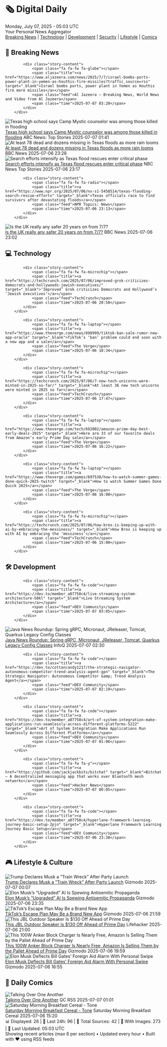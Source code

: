 <!-- Processing 54 RSS feeds at 2025-07-07 05:03:20 UTC -->
<!-- Processing: Saturday Morning Breakfast Cereal -->
<!-- Processing: Penny Arcade -->
<!-- Processing: Dilbert -->
<!-- Processing: Questionable Content -->
<!-- Processing: Girl Genius -->
<!-- Processing: Dinosaur Comics -->
<!-- Processing: BBC World News -->
<!-- Processing: TechCrunch -->
<!-- Processing: The Verge -->
<!-- Processing: Ars Technica -->
<!-- Processing: It's FOSS -->
<!-- Processing: DistroWatch -->
<!-- Processing: Red Hat Blog -->
<!-- Processing: GitHub Blog -->
<!-- Processing: DZone -->
<!-- Processing: Coding Horror -->
<!-- Processing: Krebs on Security -->
<!-- Processing: Schneier on Security -->
<!-- Generated 0 new posts out of 18 feeds processed -->
<div class="newspaper-header">
    <h1 class="newspaper-title">🗞️ Digital Daily</h1>
    <div class="newspaper-date">Monday, July 07, 2025 - 05:03 UTC</div>
    <div class="newspaper-subtitle">Your Personal News Aggregator</div>
</div>

<div class="newspaper-nav">
    <a href="#breaking">Breaking News</a> |
    <a href="#tech">Technology</a> |
    <a href="#dev">Development</a> |
    <a href="#security">Security</a> |
    <a href="#lifestyle">Lifestyle</a> |
    <a href="#webcomics">Comics</a>
</div>

<div class="news-section breaking-news" id="breaking">
<h2 class="section-header">🚨 Breaking News</h2>
<div class="stories-container">
<div class="story">
            
            <div class="story-content">
                <span class="fa fa-fw fa-globe"></span>
                <span class="title"><a href="https://www.aljazeera.com/news/2025/7/7/israel-bombs-ports-power-plant-in-yemen-as-houthis-fire-missiles?traffic_source=rss" target="_blank">Israel bombs ports, power plant in Yemen as Houthis fire more missiles</a></span>
                <span class="feed">Al Jazeera – Breaking News, World News and Video from Al Jazeera</span>
                <span class="time">2025-07-07 03:20</span>
            </div>
        </div>
<div class="story">
            <img src="https://s.abcnews.com/images/US/camp_1751847099456_hpMain_4x3t_384.jpg" alt="Texas high school says Camp Mystic counselor was among those killed in flooding" class="story-image" loading="lazy" onerror="this.style.display='none'">
            <div class="story-content">
                <span class="fa fa-fw fa-tv"></span>
                <span class="title"><a href="https://abcnews.go.com/US/camp-mystic-counselor-died-texas-flooding-remembered-loyal/story?id=123524812" target="_blank">Texas high school says Camp Mystic counselor was among those killed in flooding</a></span>
                <span class="feed">ABC News: Top Stories</span>
                <span class="time">2025-07-07 01:41</span>
            </div>
        </div>
<div class="story">
            <img src="https://ichef.bbci.co.uk/ace/standard/240/cpsprodpb/c48f/live/325c5e20-5ab5-11f0-a090-757f18d89a96.jpg" alt="At least 78 dead and dozens missing in Texas floods as more rain looms" class="story-image" loading="lazy" onerror="this.style.display='none'">
            <div class="story-content">
                <span class="fa fa-fw fa-earth-americas"></span>
                <span class="title"><a href="https://www.bbc.com/news/articles/cddzrj323zzo" target="_blank">At least 78 dead and dozens missing in Texas floods as more rain looms</a></span>
                <span class="feed">BBC News</span>
                <span class="time">2025-07-06 23:28</span>
            </div>
        </div>
<div class="story">
            <img src="https://media-cldnry.s-nbcnews.com/image/upload/t_fit_1500w/mpx/2704722219/2025_07/1751845109124_nn_rch_more_than_50_dead_in_texas_after_flooding_250706_1920x1080-o1728b.jpg" alt="Search efforts intensify as Texas flood rescues enter critical phase" class="story-image" loading="lazy" onerror="this.style.display='none'">
            <div class="story-content">
                <span class="fa fa-fw fa-broadcast-tower"></span>
                <span class="title"><a href="https://www.nbcnews.com/nightly-news/video/search-efforts-intensify-as-texas-flood-rescues-enter-critical-phase-242763845659" target="_blank">Search efforts intensify as Texas flood rescues enter critical phase</a></span>
                <span class="feed">NBC News Top Stories</span>
                <span class="time">2025-07-06 23:17</span>
            </div>
        </div>
<div class="story">
            
            <div class="story-content">
                <span class="fa fa-fw fa-radio"></span>
                <span class="title"><a href="https://www.npr.org/2025/07/06/nx-s1-5458514/texas-flooding-search-rescue-efforts" target="_blank">Texas officials race to find survivors after devastating floods</a></span>
                <span class="feed">NPR Topics: News</span>
                <span class="time">2025-07-06 23:13</span>
            </div>
        </div>
<div class="story">
            <img src="https://ichef.bbci.co.uk/ace/standard/240/cpsprodpb/009f/live/e4439a90-58c6-11f0-9074-8989d8c97d87.png" alt="Is the UK really any safer 20 years on from 7/7?" class="story-image" loading="lazy" onerror="this.style.display='none'">
            <div class="story-content">
                <span class="fa fa-fw fa-flag"></span>
                <span class="title"><a href="https://www.bbc.com/news/articles/c14e77je72mo" target="_blank">Is the UK really any safer 20 years on from 7/7?</a></span>
                <span class="feed">BBC News</span>
                <span class="time">2025-07-06 23:02</span>
            </div>
        </div>
</div>
</div>
<div class="news-section tech-news" id="tech">
<h2 class="section-header">💻 Technology</h2>
<div class="stories-container">
<div class="story">
            
            <div class="story-content">
                <span class="fa fa-fw fa-microchip"></span>
                <span class="title"><a href="https://techcrunch.com/2025/07/06/improved-grok-criticizes-democrats-and-hollywoods-jewish-executives/" target="_blank">‘Improved’ Grok criticizes Democrats and Hollywood’s ‘Jewish executives’</a></span>
                <span class="feed">TechCrunch</span>
                <span class="time">2025-07-06 20:58</span>
            </div>
        </div>
<div class="story">
            
            <div class="story-content">
                <span class="fa fa-fw fa-laptop"></span>
                <span class="title"><a href="https://www.theverge.com/news/698999/tiktok-ban-sale-rumor-new-app-oracle" target="_blank">TikTok’s ‘ban’ problem could end soon with a new app and a sale</a></span>
                <span class="feed">The Verge</span>
                <span class="time">2025-07-06 18:34</span>
            </div>
        </div>
<div class="story">
            
            <div class="story-content">
                <span class="fa fa-fw fa-microchip"></span>
                <span class="title"><a href="https://techcrunch.com/2025/07/06/7-new-tech-unicorns-were-minted-in-2025-so-far/" target="_blank">At least 36 new tech unicorns were minted in 2025 so far</a></span>
                <span class="feed">TechCrunch</span>
                <span class="time">2025-07-06 17:47</span>
            </div>
        </div>
<div class="story">
            
            <div class="story-content">
                <span class="fa fa-fw fa-laptop"></span>
                <span class="title"><a href="https://www.theverge.com/tech/692002/amazon-prime-day-best-early-deals-2025" target="_blank">Here are 33 of our favorite deals from Amazon’s early Prime Day sale</a></span>
                <span class="feed">The Verge</span>
                <span class="time">2025-07-06 16:22</span>
            </div>
        </div>
<div class="story">
            
            <div class="story-content">
                <span class="fa fa-fw fa-laptop"></span>
                <span class="title"><a href="https://www.theverge.com/games/697538/how-to-watch-summer-games-done-quick-2025-twitch" target="_blank">How to watch Summer Games Done Quick 2025</a></span>
                <span class="feed">The Verge</span>
                <span class="time">2025-07-06 16:00</span>
            </div>
        </div>
<div class="story">
            
            <div class="story-content">
                <span class="fa fa-fw fa-microchip"></span>
                <span class="title"><a href="https://techcrunch.com/2025/07/06/how-brex-is-keeping-up-with-ai-by-embracing-the-messiness/" target="_blank">How Brex is keeping up with AI by embracing the ‘messiness’</a></span>
                <span class="feed">TechCrunch</span>
                <span class="time">2025-07-06 15:00</span>
            </div>
        </div>
</div>
</div>
<div class="news-section dev-news" id="dev">
<h2 class="section-header">🛠️ Development</h2>
<div class="stories-container">
<div class="story">
            
            <div class="story-content">
                <span class="fa fa-fw fa-code"></span>
                <span class="title"><a href="https://dev.to/member_a07758c4/live-streaming-system-architecture-50kl" target="_blank">Live Streaming System Architecture</a></span>
                <span class="feed">DEV Community</span>
                <span class="time">2025-07-07 03:05</span>
            </div>
        </div>
<div class="story">
            <img src="https://res.infoq.com/news/2025/07/java-news-roundup-jun30-2025/en/headerimage/java-istock-image-01-1751831878147.jpg" alt="Java News Roundup: Spring gRPC, Micronaut, JReleaser, Tomcat, Quarkus Legacy Config Classes" class="story-image" loading="lazy" onerror="this.style.display='none'">
            <div class="story-content">
                <span class="fa fa-fw fa-info-circle"></span>
                <span class="title"><a href="https://www.infoq.com/news/2025/07/java-news-roundup-jun30-2025/?utm_campaign=infoq_content&utm_source=infoq&utm_medium=feed&utm_term=global" target="_blank">Java News Roundup: Spring gRPC, Micronaut, JReleaser, Tomcat, Quarkus Legacy Config Classes</a></span>
                <span class="feed">InfoQ</span>
                <span class="time">2025-07-07 02:30</span>
            </div>
        </div>
<div class="story">
            
            <div class="story-content">
                <span class="fa fa-fw fa-code"></span>
                <span class="title"><a href="https://dev.to/cottancandy1217/the-strategic-navigator-autonomous-competitor-trend-analysis-agent-gpn" target="_blank">The Strategic Navigator: Autonomous Competitor &amp; Trend Analysis Agent</a></span>
                <span class="feed">DEV Community</span>
                <span class="time">2025-07-07 02:19</span>
            </div>
        </div>
<div class="story">
            
            <div class="story-content">
                <span class="fa fa-fw fa-code"></span>
                <span class="title"><a href="https://dev.to/member_a07758c4/art-of-system-integration-make-applications-run-seamlessly-across-different-platforms-5222" target="_blank">Art of System Integration Make Applications Run Seamlessly Across Different Platforms</a></span>
                <span class="feed">DEV Community</span>
                <span class="time">2025-07-07 01:06</span>
            </div>
        </div>
<div class="story">
            
            <div class="story-content">
                <span class="fa fa-fw fa-y"></span>
                <span class="title"><a href="https://github.com/jackjackbits/bitchat" target="_blank">Bitchat – A decentralized messaging app that works over Bluetooth mesh networks</a></span>
                <span class="feed">Hacker News</span>
                <span class="time">2025-07-07 00:05</span>
            </div>
        </div>
<div class="story">
            
            <div class="story-content">
                <span class="fa fa-fw fa-code"></span>
                <span class="title"><a href="https://dev.to/member_a07758c4/hyperlane-framework-learning-journey-basic-setup-2pjn" target="_blank">Hyperlane Framework Learning Journey Basic Setup</a></span>
                <span class="feed">DEV Community</span>
                <span class="time">2025-07-06 23:38</span>
            </div>
        </div>
</div>
</div>
<div class="news-section lifestyle-news" id="lifestyle">
<h2 class="section-header">🎮 Lifestyle & Culture</h2>
<div class="stories-container">
<div class="story">
            <img src="https://gizmodo.com/app/uploads/2025/03/Elon-Musk-Donald-Trump-March-22-2025-GettyImages-2206428974-copy.jpg" alt="Trump Declares Musk a “Train Wreck” After Party Launch" class="story-image" loading="lazy" onerror="this.style.display='none'">
            <div class="story-content">
                <span class="fa fa-fw fa-computer"></span>
                <span class="title"><a href="https://gizmodo.com/trump-declares-musk-a-train-wreck-after-party-launch-2000624726" target="_blank">Trump Declares Musk a “Train Wreck” After Party Launch</a></span>
                <span class="feed">Gizmodo</span>
                <span class="time">2025-07-07 00:07</span>
            </div>
        </div>
<div class="story">
            <img src="https://gizmodo.com/app/uploads/2024/05/7428227263e8804b3a912d7de9572145.jpg" alt="Elon Musk’s “Upgraded” AI Is Spewing Antisemitic Propaganda" class="story-image" loading="lazy" onerror="this.style.display='none'">
            <div class="story-content">
                <span class="fa fa-fw fa-computer"></span>
                <span class="title"><a href="https://gizmodo.com/elon-musks-upgraded-ai-is-spewing-antisemitic-propaganda-2000624724" target="_blank">Elon Musk’s “Upgraded” AI Is Spewing Antisemitic Propaganda</a></span>
                <span class="feed">Gizmodo</span>
                <span class="time">2025-07-06 23:35</span>
            </div>
        </div>
<div class="story">
            <img src="https://gizmodo.com/app/uploads/2024/08/TikTok-logo-1.jpg" alt="TikTok’s Escape Plan May Be a Brand New App" class="story-image" loading="lazy" onerror="this.style.display='none'">
            <div class="story-content">
                <span class="fa fa-fw fa-computer"></span>
                <span class="title"><a href="https://gizmodo.com/tiktoks-escape-plan-may-be-a-brand-new-app-2000624710" target="_blank">TikTok’s Escape Plan May Be a Brand New App</a></span>
                <span class="feed">Gizmodo</span>
                <span class="time">2025-07-06 21:59</span>
            </div>
        </div>
<div class="story">
            <img src="https://lifehacker.com/imagery/articles/01JV5DGY2NBXASXT124DVD9ZHB/hero-image.jpg" alt="This JBL Outdoor Speaker Is $130 Off Ahead of Prime Day" class="story-image" loading="lazy" onerror="this.style.display='none'">
            <div class="story-content">
                <span class="fa fa-fw fa-life-ring"></span>
                <span class="title"><a href="https://lifehacker.com/tech/jbl-xtreme-4-outdoor-speaker-amazon-sale?utm_medium=RSS" target="_blank">This JBL Outdoor Speaker Is $130 Off Ahead of Prime Day</a></span>
                <span class="feed">Lifehacker</span>
                <span class="time">2025-07-06 21:00</span>
            </div>
        </div>
<div class="story">
            <img src="https://gizmodo.com/app/uploads/2025/05/Anker-Prime-Charger.jpg" alt="This 100W Anker Block Charger Is Nearly Free, Amazon Is Selling Them by the Pallet Ahead of Prime Day" class="story-image" loading="lazy" onerror="this.style.display='none'">
            <div class="story-content">
                <span class="fa fa-fw fa-computer"></span>
                <span class="title"><a href="https://gizmodo.com/this-100w-anker-block-charger-is-nearly-free-amazon-is-selling-them-by-the-pallet-ahead-of-prime-day-2000624646" target="_blank">This 100W Anker Block Charger Is Nearly Free, Amazon Is Selling Them by the Pallet Ahead of Prime Day</a></span>
                <span class="feed">Gizmodo</span>
                <span class="time">2025-07-06 19:59</span>
            </div>
        </div>
<div class="story">
            <img src="https://gizmodo.com/app/uploads/2023/09/d671148892956d273b6e43ae841e1d74.jpg" alt="Elon Musk Deflects Bill Gates’ Foreign Aid Alarm With Personal Swipe" class="story-image" loading="lazy" onerror="this.style.display='none'">
            <div class="story-content">
                <span class="fa fa-fw fa-computer"></span>
                <span class="title"><a href="https://gizmodo.com/elon-musk-deflects-bill-gates-foreign-aid-alarm-with-personal-swipe-2000624554" target="_blank">Elon Musk Deflects Bill Gates’ Foreign Aid Alarm With Personal Swipe</a></span>
                <span class="feed">Gizmodo</span>
                <span class="time">2025-07-06 16:55</span>
            </div>
        </div>
</div>
</div>
<div class="news-section webcomics-section" id="webcomics">
<h2 class="section-header">🎨 Daily Comics</h2>
<div class="stories-container">
<div class="story">
            <img src="http://www.questionablecontent.net/comics/5607.png" alt="Talking Over One Another" class="story-image" loading="lazy" onerror="this.style.display='none'">
            <div class="story-content">
                <span class="fa fa-fw fa-music"></span>
                <span class="title"><a href="http://questionablecontent.net/view.php?comic=5607" target="_blank">Talking Over One Another</a></span>
                <span class="feed">QC RSS</span>
                <span class="time">2025-07-07 01:01</span>
            </div>
        </div>
<div class="story">
            <img src="https://www.smbc-comics.com/comics/1751598360-20250706.png" alt="Saturday Morning Breakfast Cereal - Tone" class="story-image" loading="lazy" onerror="this.style.display='none'">
            <div class="story-content">
                <span class="fa fa-fw fa-smile"></span>
                <span class="title"><a href="https://www.smbc-comics.com/comic/tone" target="_blank">Saturday Morning Breakfast Cereal - Tone</a></span>
                <span class="feed">Saturday Morning Breakfast Cereal</span>
                <span class="time">2025-07-06 15:20</span>
            </div>
        </div>
</div>
</div>

<div class="newspaper-footer">
    <div class="stats">
        📊 Displayed: 26 | 📅 Last 24h: 96 | 📡 Total Sources: 42 | 📸 With Images: 273 |
        🔄 Last Updated: 05:03 UTC
    </div>
    <div class="footer-note">
        Showing recent articles (max 6 per section) • Updated every hour • Built with ❤️ using RSS feeds
    </div>
</div>
